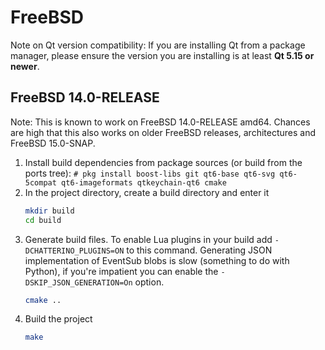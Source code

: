 # FreeBSD

Note on Qt version compatibility: If you are installing Qt from a package manager, please ensure the version you are installing is at least **Qt 5.15 or newer**.

## FreeBSD 14.0-RELEASE

Note: This is known to work on FreeBSD 14.0-RELEASE amd64. Chances are
high that this also works on older FreeBSD releases, architectures and
FreeBSD 15.0-SNAP.

1. Install build dependencies from package sources (or build from the
   ports tree): `# pkg install boost-libs git qt6-base qt6-svg qt6-5compat qt6-imageformats qtkeychain-qt6 cmake`
1. In the project directory, create a build directory and enter it
   ```sh
   mkdir build
   cd build
   ```
1. Generate build files. To enable Lua plugins in your build add `-DCHATTERINO_PLUGINS=ON` to this command. Generating JSON implementation of EventSub blobs is slow (something to do with Python), if you're impatient you can enable the `-DSKIP_JSON_GENERATION=On` option.
   ```sh
   cmake ..
   ```
1. Build the project
   ```sh
   make
   ```
